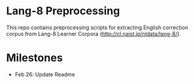 # Lang-8 Preprocessing

This repo contains preprocessing scripts for extracting English correction corpus from Lang-8 Learner Corpora (<http://cl.naist.jp/nldata/lang-8/>).

# Milestones
- Feb 26: Update Readme
